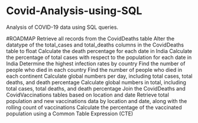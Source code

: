 # Covid-Analysis-using-SQL
 Analysis of COVID-19 data using SQL queries.

 #ROADMAP
Retrieve all records from the CovidDeaths table
Alter the datatype of the total_cases and total_deaths columns in the CovidDeaths table to float
Calculate the death percentage for each date in India
Calculate the percentage of total cases with respect to the population for each date in India
Determine the highest infection rates by country
Find the number of people who died in each country
Find the number of people who died in each continent
Calculate global numbers per day, including total cases, total deaths, and death percentage
Calculate global numbers in total, including total cases, total deaths, and death percentage
Join the CovidDeaths and CovidVaccinations tables based on location and date
Retrieve total population and new vaccinations data by location and date, along with the rolling count of vaccinations
Calculate the percentage of the vaccinated population using a Common Table Expression (CTE)

